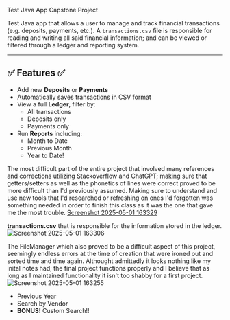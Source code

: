 Test Java App Capstone Project 

Test Java app that allows a user to manage and track financial transactions (e.g. deposits, payments, etc.). A `transactions.csv` file is responsible for reading and writing all said financial information; and can be viewed or filtered through a ledger and reporting system.

---

## ✅ Features ✅

- Add new **Deposits** or **Payments**
- Automatically saves transactions in CSV format
- View a full **Ledger**, filter by:
  - All transactions
  - Deposits only
  - Payments only
- Run **Reports** including:
  - Month to Date
  - Previous Month
  - Year to Date!

The most difficult part of the entire project that involved many references and corrections utilizing Stackoverflow and ChatGPT; making sure that getters/setters as well as the phonetics of lines were correct proved to be more difficult than I'd previously assumed. Making sure to understand and use new tools that I'd researched or refreshing on ones I'd forgotten was something needed in order to finish this class as it was the one that gave me the most trouble.
[Screenshot 2025-05-01 163329](https://github.com/user-attachments/assets/38a6bb75-9f86-4c5c-8025-be5cf5f390c3)


**transactions.csv** that is responsible for the information stored in the ledger. 
![Screenshot 2025-05-01 163306](https://github.com/user-attachments/assets/a2bbe530-49c3-43e6-82cb-3b4dd103ecdf)

The FileManager which also proved to be a difficult aspect of this project, seemingly endless errors at the time of creation that were ironed out and sorted time and time again. Althought admittedly it looks nothing like my inital notes had; the final project functions properly and I believe that as long as I maintained functionality it isn't too shabby for a first project. 
![Screenshot 2025-05-01 163255](https://github.com/user-attachments/assets/ee95eaf2-1203-4240-bc08-9821fff69ef3)

  - Previous Year
  - Search by Vendor
  - **BONUS!** Custom Search!!

